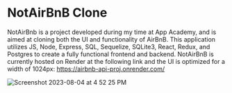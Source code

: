 <!--!!START SILENT -->
# NotAirBnB Clone
<!--!!END -->
<!--!!ADD -->
<!-- # `<name of application here>` -->
<!--!!END_ADD -->

NotAirBnb is a project developed during my time at App Academy, and is aimed at cloning both the UI and  functionality of AirBnB. This application utilizes JS, Node, Express, SQL, Sequelize, SQLite3, React, Redux, and Postgres to create a fully functional frontend and backend. NotAirBnB is currently hosted on Render at the following link and the UI is optimized for a width of 1024px:
https://airbnb-api-proj.onrender.com/


![Screenshot 2023-08-04 at 4 52 25 PM](https://github.com/wpcamp/API-Project/assets/125541324/90b6bc6a-7c83-4a32-9a52-e05554ee6eb2)

